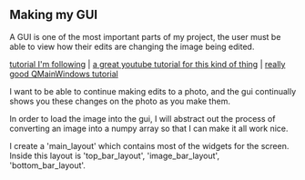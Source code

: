 ## Making my GUI

A GUI is one of the most important parts of my project, the user must be able to view how their edits are changing
 the image being edited.

[tutorial I'm following](https://towardsdev.com/create-a-simple-gui-image-processor-with-pyqt6-and-opencv-1821e1463691) |
[a great youtube tutorial for this kind of thing](https://www.youtube.com/watch?v=4B3kYF5BhB4) | [really good QMainWindows tutorial](https://realpython.com/python-menus-toolbars/#creating-actions-for-python-menus-and-toolbars-in-pyqt)

I want to be able to continue making edits to a photo, and the gui continually shows you these changes on the photo
as you make them.

In order to load the image into the gui, I will abstract out the process of converting an image
into a numpy array so that I can make it all work nice.

I create a 'main_layout' which contains most of the widgets for the screen. Inside this layout
is 'top_bar_layout', 'image_bar_layout', 'bottom_bar_layout'. 